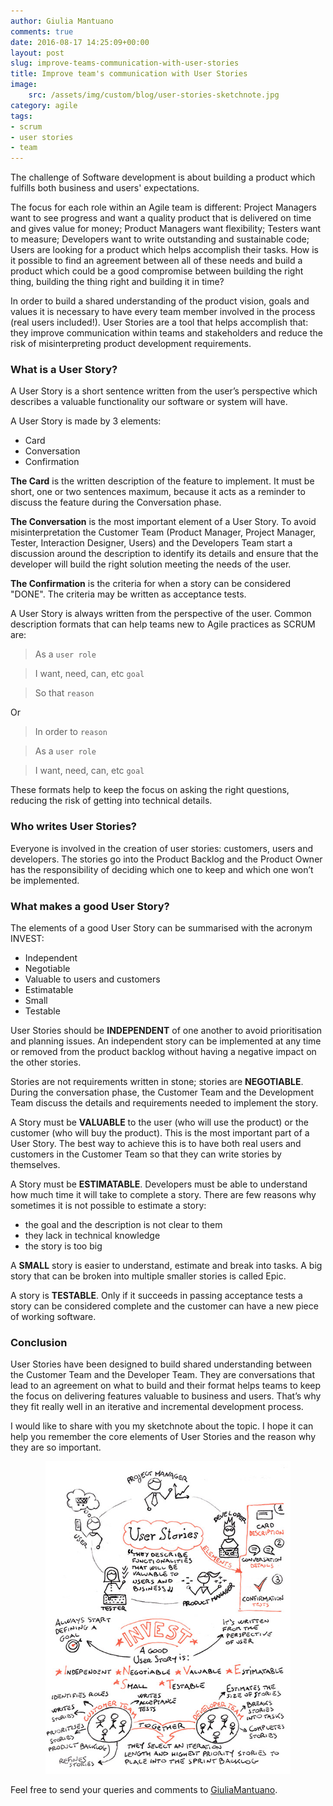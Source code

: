 ```yaml
---
author: Giulia Mantuano
comments: true
date: 2016-08-17 14:25:09+00:00
layout: post
slug: improve-teams-communication-with-user-stories
title: Improve team's communication with User Stories
image:
    src: /assets/img/custom/blog/user-stories-sketchnote.jpg
category: agile
tags:
- scrum
- user stories
- team
---
```


The challenge of Software development is about building a product which fulfills both business and users' expectations. 

The focus for each role within an Agile team is different: Project Managers want to see progress and want a quality product that is delivered on time and gives value for money; Product Managers want flexibility; Testers want to measure; Developers want to write outstanding and sustainable code; Users are looking for a product which helps accomplish their tasks. How is it possible to find an agreement between all of these needs and build a product which could be a good compromise between building the right thing, building the thing right and building it in time?

In order to build a shared understanding of the product vision, goals and values it is necessary to have every team member involved in the process (real users included!). User Stories are a tool that helps accomplish that: they improve communication within teams and stakeholders and reduce the risk of misinterpreting product development requirements.

### What is a User Story?

A User Story is a short sentence written from the user’s perspective which describes a valuable functionality our software or system will have.

A User Story is made by 3 elements:

 - Card
 - Conversation
 - Confirmation

**The Card** is the written description of the feature to implement. It must be short, one or two sentences maximum, because it acts as a reminder to discuss the feature during the Conversation phase.

**The Conversation** is the most important element of a User Story. To avoid misinterpretation the Customer Team (Product Manager, Project Manager, Tester, Interaction Designer, Users) and the Developers Team start a discussion around the description to identify its details and ensure that the developer will build the right solution meeting the needs of the user.

**The Confirmation** is the criteria for when a story can be considered "DONE". The criteria may be written as acceptance tests.

A User Story is always written from the perspective of the user. Common description formats that can help teams new to Agile practices as SCRUM are:

> As a `user role`   

> I want, need, can, etc `goal` 

> So that `reason`

Or

> In order to `reason` 

> As a `user role` 

> I want, need, can, etc `goal`

These formats help to keep the focus on asking the right questions, reducing the risk of getting into technical details. 

### Who writes User Stories?

Everyone is involved in the creation of user stories: customers, users and developers. The stories go into the Product Backlog and the Product Owner has the responsibility of deciding which one to keep and which one won’t be implemented.

### What makes a good User Story?

The elements of a good User Story can be summarised with the acronym INVEST:

 - Independent
 - Negotiable
 - Valuable to users and customers
 - Estimatable
 - Small
 - Testable

User Stories should be **INDEPENDENT** of one another to avoid prioritisation and planning issues. An independent story can be implemented at any time or removed from the product backlog without having a negative impact on the other stories. 

Stories are not requirements written in stone; stories are **NEGOTIABLE**. During the conversation phase, the Customer Team and the Development Team discuss the details and requirements needed to implement the story. 

A Story must be **VALUABLE** to the user (who will use the product) or the customer (who will buy the product). This is the most important part of a User Story. The best way to achieve this is to have both real users and customers in the Customer Team so that they can write stories by themselves.

A Story must be **ESTIMATABLE**. Developers must be able to understand how much time it will take to complete a story. There are few reasons why sometimes it is not possible to estimate a story:

 - the goal and the description is not clear to them
 - they lack in technical knowledge 
 - the story is too big

A **SMALL** story is easier to understand, estimate and break into tasks. A big story that can be broken into multiple smaller stories is called Epic.

A story is **TESTABLE**. Only if it succeeds in passing acceptance tests a story can be considered complete and the customer can have a new piece of working software.


### Conclusion

User Stories have been designed to build shared understanding between the Customer Team and the Developer Team. They are conversations that lead to an agreement on what to build and their format helps teams to keep the focus on delivering features valuable to business and users. That’s why they fit really well in an iterative and incremental development process.

I would like to share with you my sketchnote about the topic. I hope it can help you remember the core elements of User Stories and the reason why they are so important.

<p align="center" >
<img src="/assets/img/custom/blog/2016-08-17-improve-teams-communication-with-user-stories/user-stories-overview-sketchnote.jpg" height="500px" alt="User Stories core elements sketchnote"/></p>

Feel free to send your queries and comments to [GiuliaMantuano](http://twitter.com/GiuliaMantuano).
